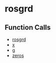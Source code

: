 # rosgrd

## Function Calls
- [rosgrd](rosgrd.md)
- [x](CSD/kCSD/ica/kCsd1D_ICA/STICA_CONJ_GRAD/TEST_CONJ_GRAD/x.md)
- [g](CSD/kCSD/ica/kCsd1D_ICA/STICA_CONJ_GRAD/TEST_CONJ_GRAD/g.md)
- [zeros](CSD/kCSD/ica/kCsd1D_ICA/STICA_CONJ_GRAD/TEST_CONJ_GRAD/zeros.md)
